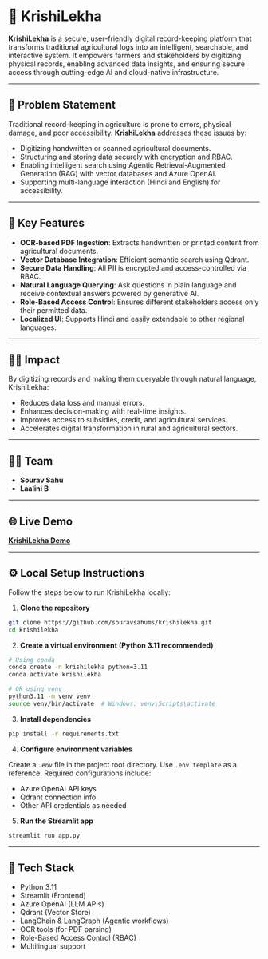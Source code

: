 # 🌾 KrishiLekha

**KrishiLekha** is a secure, user-friendly digital record-keeping platform that transforms traditional agricultural logs into an intelligent, searchable, and interactive system. It empowers farmers and stakeholders by digitizing physical records, enabling advanced data insights, and ensuring secure access through cutting-edge AI and cloud-native infrastructure.

---

## 🚀 Problem Statement

Traditional record-keeping in agriculture is prone to errors, physical damage, and poor accessibility. **KrishiLekha** addresses these issues by:

* Digitizing handwritten or scanned agricultural documents.
* Structuring and storing data securely with encryption and RBAC.
* Enabling intelligent search using Agentic Retrieval-Augmented Generation (RAG) with vector databases and Azure OpenAI.
* Supporting multi-language interaction (Hindi and English) for accessibility.

---

## 🧠 Key Features

* **OCR-based PDF Ingestion**: Extracts handwritten or printed content from agricultural documents.
* **Vector Database Integration**: Efficient semantic search using Qdrant.
* **Secure Data Handling**: All PII is encrypted and access-controlled via RBAC.
* **Natural Language Querying**: Ask questions in plain language and receive contextual answers powered by generative AI.
* **Role-Based Access Control**: Ensures different stakeholders access only their permitted data.
* **Localized UI**: Supports Hindi and easily extendable to other regional languages.

---

## 👨‍🌾 Impact

By digitizing records and making them queryable through natural language, KrishiLekha:

* Reduces data loss and manual errors.
* Enhances decision-making with real-time insights.
* Improves access to subsidies, credit, and agricultural services.
* Accelerates digital transformation in rural and agricultural sectors.

---

## 🧑‍💻 Team

* **Sourav Sahu**
* **Laalini B**

---

## 🌐 Live Demo

**[KrishiLekha Demo](https://krishilekha.azurewebsites.net)**

---

## ⚙️ Local Setup Instructions

Follow the steps below to run KrishiLekha locally:

1. **Clone the repository**

```bash
git clone https://github.com/souravsahums/krishilekha.git
cd krishilekha
```

2. **Create a virtual environment (Python 3.11 recommended)**

```bash
# Using conda
conda create -n krishilekha python=3.11
conda activate krishilekha

# OR using venv
python3.11 -m venv venv
source venv/bin/activate  # Windows: venv\Scripts\activate
```

3. **Install dependencies**

```bash
pip install -r requirements.txt
```

4. **Configure environment variables**

Create a `.env` file in the project root directory. Use `.env.template` as a reference. Required configurations include:

* Azure OpenAI API keys
* Qdrant connection info
* Other API credentials as needed

5. **Run the Streamlit app**

```bash
streamlit run app.py
```

---

## 📁 Tech Stack

* Python 3.11
* Streamlit (Frontend)
* Azure OpenAI (LLM APIs)
* Qdrant (Vector Store)
* LangChain & LangGraph (Agentic workflows)
* OCR tools (for PDF parsing)
* Role-Based Access Control (RBAC)
* Multilingual support
